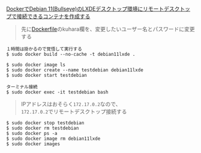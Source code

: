 [DockerでDebian 11(Bullseye)のLXDEデスクトップ環境にリモートデスクトップで接続できるコンテナを作成する](http://serverarekore.blogspot.com/2022/02/dockerdebian-11bullseyelxde.html)

> 先に[Dockerfile](Dockerfile)のkuhara欄を、変更したいユーザー名とパスワードに変更する

```
１時間は掛かるので覚悟して実行する
$ sudo docker build --no-cache -t debian11lxde .

$ sudo docker image ls
$ sudo docker create --name testdebian debian11lxde
$ sudo docker start testdebian

ターミナル接続
$ sudo docker exec -it testdebian bash
```

> IPアドレスはおそらく`172.17.0.2`なので、  
> `172.17.0.2`でリモートデスクトップ接続する

```
$ sudo docker stop testdebian
$ sudo docker rm testdebian
$ sudo docker ps -a
$ sudo docker image rm debian11lxde
$ sudo docker images
```